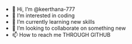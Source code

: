 - 👋 Hi, I’m @keerthana-777
- 👀 I’m interested in coding
- 🌱 I’m currently learning new skills
- 💞️ I’m looking to collaborate on something new
- 📫 How to reach me THROUGH GITHUB

<!---
keerthana-777/keerthana-777 is a ✨ special ✨ repository because its `README.md` (this file) appears on your GitHub profile.
You can click the Preview link to take a look at your changes.
--->
